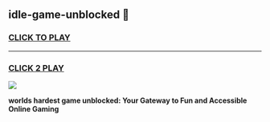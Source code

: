 
## idle-game-unblocked 👋
<h3>
<a href="https://premium.freeplayer.one?title=idle-game-unblocked&ref=14F">CLICK TO PLAY</a></h3>
<hr>

<h3>
<a href="https://premium.freeplayer.one?title=idle-game-unblocked&ref=14F">CLICK 2 PLAY</a>
  
</h3>

<a href="https://premium.freeplayer.one?title=idle-game-unblocked&ref=12F/"><img src="https://clearcache.store/games.png"></a>


**worlds hardest game unblocked: Your Gateway to Fun and Accessible Online Gaming**
